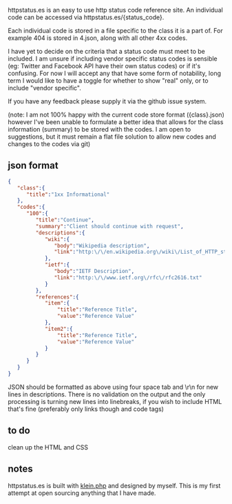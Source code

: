 httpstatus.es is an easy to use http status code reference site. An individual
code can be accessed via httpstatus.es/{status_code}. 

Each individual code is stored in a file specific to the class it is a part of.
For example 404 is stored in 4.json, along with all other 4xx codes.

I have yet to decide on the criteria that a status code must meet to be included. 
I am unsure if including vendor specific status codes is sensible (eg: Twitter
and Facebook API have their own status codes) or if it's confusing. For now I
will accept any that have some form of notability, long term I would like to
have a toggle for whether to show "real" only, or to include "vendor specific".

If you have any feedback please supply it via the github issue system.

(note: I am not 100% happy with the current code store format ({class}.json) 
however I've been unable to formulate a better idea that allows for the class
information (summary) to be stored with the codes. I am open to suggestions, but
it must remain a flat file solution to allow new codes and changes to the codes
via git)

## json format

```json
{
   "class":{
      "title":"1xx Informational"
   },
   "codes":{
      "100":{
         "title":"Continue",
         "summary":"Client should continue with request",
         "descriptions":{
            "wiki":{
               "body":"Wikipedia description",
               "link":"http:\/\/en.wikipedia.org\/wiki\/List_of_HTTP_status_codes#100"
            },
            "ietf":{
               "body":"IETF Description",
               "link":"http:\/\/www.ietf.org\/rfc\/rfc2616.txt"
            }
         },
         "references":{
            "item":{
                "title":"Reference Title",
                "value":"Reference Value"
            },
            "item2":{
                "title":"Reference Title",
                "value":"Reference Value"
            }
         }
      }
   }
}
```

JSON should be formatted as above using four space tab and \r\n for new lines in 
descriptions. There is no validation on the output and the only processing is 
turning new lines into linebreaks, if you wish to include HTML that's fine 
(preferably only links though and code tags)

## to do
clean up the HTML and CSS

## notes

httpstatus.es is built with [klein.php](https://raw.github.com/chriso/klein.php)
and designed by myself. This is my first attempt at open sourcing anything that 
I have made.
